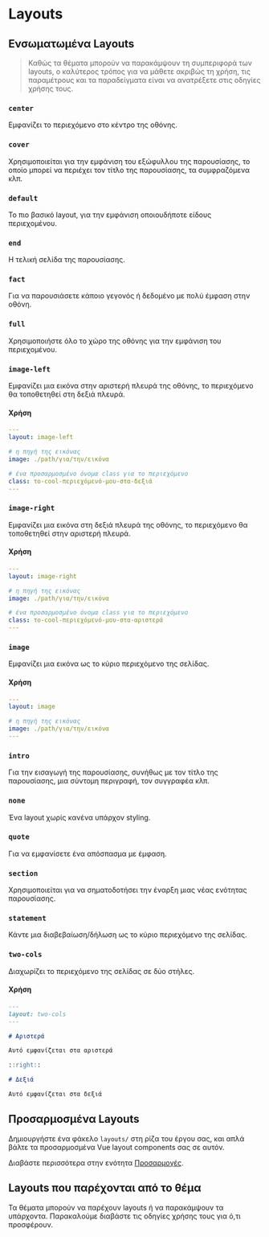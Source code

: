 # Layouts

## Ενσωματωμένα Layouts

> Καθώς τα θέματα μπορούν να παρακάμψουν τη συμπεριφορά των layouts, ο καλύτερος τρόπος για να μάθετε ακριβώς τη χρήση, τις παραμέτρους και τα παραδείγματα είναι να ανατρέξετε στις οδηγίες χρήσης τους.


### `center`

Εμφανίζει το περιεχόμενο στο κέντρο της οθόνης.

### `cover`

Χρησιμοποιείται για την εμφάνιση του εξώφυλλου της παρουσίασης, το οποίο μπορεί να περιέχει τον τίτλο της παρουσίασης, τα συμφραζόμενα κλπ.

### `default`

Το πιο βασικό layout, για την εμφάνιση οποιουδήποτε είδους περιεχομένου.

### `end`

Η τελική σελίδα της παρουσίασης.

### `fact`

Για να παρουσιάσετε κάποιο γεγονός ή δεδομένο με πολύ έμφαση στην οθόνη.

### `full`

Χρησιμοποιήστε όλο το χώρο της οθόνης για την εμφάνιση του περιεχομένου.

### `image-left`

Εμφανίζει μια εικόνα στην αριστερή πλευρά της οθόνης, το περιεχόμενο θα τοποθετηθεί στη δεξιά πλευρά.

#### Χρήση

```yaml
---
layout: image-left

# η πηγή της εικόνας
image: ./path/για/την/εικόνα

# ένα προσαρμοσμένο όνομα class για το περιεχόμενο
class: το-cool-περιεχόμενό-μου-στα-δεξιά
---
```

### `image-right`

Εμφανίζει μια εικόνα στη δεξιά πλευρά της οθόνης, το περιεχόμενο θα τοποθετηθεί στην αριστερή πλευρά.

#### Χρήση

```yaml
---
layout: image-right

# η πηγή της εικόνας
image: ./path/για/την/εικόνα

# ένα προσαρμοσμένο όνομα class για το περιεχόμενο
class: το-cool-περιεχόμενό-μου-στα-αριστερά
---
```

### `image`

Εμφανίζει μια εικόνα ως το κύριο περιεχόμενο της σελίδας.

#### Χρήση

```yaml
---
layout: image

# η πηγή της εικόνας
image: ./path/για/την/εικόνα
---
```

### `intro`

Για την εισαγωγή της παρουσίασης, συνήθως με τον τίτλο της παρουσίασης, μια σύντομη περιγραφή, τον συγγραφέα κλπ.

### `none`

Ένα layout χωρίς κανένα υπάρχον styling.

### `quote`

Για να εμφανίσετε ένα απόσπασμα με έμφαση.

### `section`

Χρησιμοποιείται για να σηματοδοτήσει την έναρξη μιας νέας ενότητας παρουσίασης.

### `statement`

Κάντε μια διαβεβαίωση/δήλωση ως το κύριο περιεχόμενο της σελίδας.

### `two-cols`

Διαχωρίζει το περιεχόμενο της σελίδας σε δύο στήλες.

#### Χρήση


```md
---
layout: two-cols
---

# Αριστερά

Αυτό εμφανίζεται στα αριστερά

::right::

# Δεξιά

Αυτό εμφανίζεται στα δεξιά
```

## Προσαρμοσμένα Layouts

Δημιουργήστε ένα φάκελο `layouts/` στη ρίζα του έργου σας, και απλά βάλτε τα προσαρμοσμένα Vue layout components σας σε αυτόν.

Διαβάστε περισσότερα στην ενότητα [Προσαρμογές](/custom/directory-structure#layouts).

## Layouts που παρέχονται από το θέμα

Τα θέματα μπορούν να παρέχουν layouts ή να παρακάμψουν τα υπάρχοντα. Παρακαλούμε διαβάστε τις οδηγίες χρήσης τους για ό,τι προσφέρουν.
